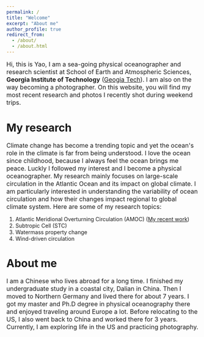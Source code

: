```yaml
---
permalink: /
title: "Welcome"
excerpt: "About me"
author_profile: true
redirect_from: 
  - /about/
  - /about.html
---
```


<span style="font-size:16px; text-align: justify;">Hi, this is Yao, I am a sea-going physical oceanographer and research scientist at School of Earth and Atmospheric Sciences, <span style="font-weight:bold">Georgia Institute of Technology</span> (<a href="https://eas.gatech.edu//">Geogia Tech</a>). I am also on the way becoming a photographer. On this website, you will find my most recent research and photos I recently shot during weekend trips.</span>

My research
======
<span style="font-size:16px; text-align: justify;">Climate change has become a trending topic and yet the ocean's role in the climate is far from being understood. I love the ocean since childhood, because I always feel the ocean brings me peace. Luckly I followed my interest and I become a physical oceanographer. My research mainly focuses on large-scale circulation in the Atlantic Ocean and its impact on global climate. I am particularly interested in understanding the variability of ocean circulation and how their changes impact regional to global climate system. Here are some of my research topics:</span>
1. Atlantic Meridional Overturning Circulation (AMOC) ([My recent work](https://www.science.org/doi/10.1126/sciadv.abc7836))
2. Subtropic Cell (STC)
3. Watermass property change
4. Wind-driven circulation

About me
======
<span style="font-size:16px; text-align: justify;">I am a Chinese who lives abroad for a long time. I finished my undergraduate study in a coastal city, Dalian in China. Then I moved to Northern Germany and lived there for about 7 years. I got my master and Ph.D degree in physical oceanography there and enjoyed traveling around Europe a lot. Before relocating to the US, I also went back to China and worked there for 3 years. Currently, I am exploring life in the US and practicing photography.</span>